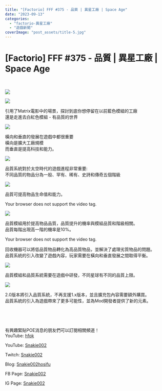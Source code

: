 ```yaml
---
title: "[Factorio] FFF #375 - 品質 | 異星工廠 | Space Age"
date: "2023-09-13"
categories: 
  - "factorio-異星工廠"
  - "遊戲新聞"
coverImage: "post_assets/title-5.jpg"
---
```


# \[Factorio\] FFF #375 - 品質 | 異星工廠 | Space Age

  
   

  
![](post_assets/title-5-1024x576.jpg)  

  
![](post_assets/1-2-1024x576.jpg)  

  
引用了Matrix電影中的場景，探討到底你想停留在以前藍色模組的工廠  
還是走進去白紅色模組 - 有品質的世界  

  
![](post_assets/2-7-1024x1024.png)  

  
橫向和垂直的發展在遊戲中都很重要  
橫向是擴大工廠規模  
而垂直是提高科技和能力。  

  
![](post_assets/3-1-1-1024x630.png)  

  
品質系統對於太空時代的遊戲進程非常重要:  
不同品質的物品分為一般、罕有、稀有、史詩和傳奇五個階級  

  
![](post_assets/3-2-1-1024x654.png)  

  
品質可提高物品生命值和能力。  

  
  
  
Your browser does not support the video tag.  
  

  
![](post_assets/4-8.png)  

  
品質模組用於提高物品品質，品質提升的機率與模組品質和階級相關。  
品質每階出現高一階的機率是10%。  

  
  
  
Your browser does not support the video tag.  
  

  
回收機器可以將低品質物品轉化為高品質物品，並解決了處理劣質物品的問題。  
品質系統的引入改變了遊戲內容，玩家需要在橫向和垂直發展之間取得平衡。  

  
![](post_assets/5-5.png)  

  
品質模組和品質系統需要在遊戲中研發，不同星球有不同的品質上限。  

  
![](post_assets/6-3.png)  

  
2.0版本將引入品質系統，不再支援1.x版本，並且擴充包內容需要額外購買。  
品質系統的引入為遊戲帶來了更多可能性，並為Mod開發者提供了新的元素。  

  
   

  
   

  
有興趣緊貼POE消息的朋友們可以訂閱相關頻道！  
YouTube: [hfok](https://www.youtube.com/channel/UC2m4uqcEr8pIxkO6odaDHjw/)  

  
  

  
  
YouTube: [Snakie002](https://www.youtube.com/c/Snakie002/)  

  
Twitch: [Snakie002](https://www.twitch.tv/snakie002/)  

  
Blog: [Snakie002hosifu](https://snakie002hosifu.blog/)  

  
FB Page: [Snakie002](https://www.facebook.com/Snakie002/)  

  
IG Page: [Snakie002](https://www.instagram.com/snakie002/)
